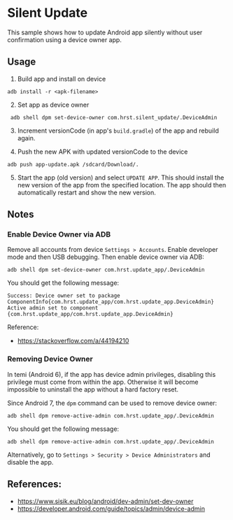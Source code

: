 # Silent Update

This sample shows how to update Android app silently without user confirmation using a device owner app.

## Usage
1. Build app and install on device
```shell
adb install -r <apk-filename>
```

2. Set app as device owner
```shell
 adb shell dpm set-device-owner com.hrst.silent_update/.DeviceAdmin
```

3. Increment versionCode (in app's `build.gradle`) of the app and rebuild again.

4. Push the new APK with updated versionCode to the device
```shell
adb push app-update.apk /sdcard/Download/.
```

5. Start the app (old version) and select `UPDATE APP`. This should install the new version of the app from the specified location. The app should then automatically restart and show the new version.


## Notes
### Enable Device Owner via ADB
Remove all accounts from device `Settings > Accounts`. Enable developer mode and then USB debugging. Then enable device owner via ADB:
```
adb shell dpm set-device-owner com.hrst.update_app/.DeviceAdmin
```

You should get the following message:
```
Success: Device owner set to package ComponentInfo{com.hrst.update_app/com.hrst.update_app.DeviceAdmin}
Active admin set to component {com.hrst.update_app/com.hrst.update_app.DeviceAdmin}
```

Reference:
- https://stackoverflow.com/a/44194210

### Removing Device Owner
In temi (Android 6), if the app has device admin privileges, disabling this privilege must come from within the app. Otherwise it will become impossible to uninstall the app without a hard factory reset.

Since Android 7, the `dpm` command can be used to remove device owner:
```
adb shell dpm remove-active-admin com.hrst.update_app/.DeviceAdmin
```

You should get the following message:
```
adb shell dpm remove-active-admin com.hrst.update_app/.DeviceAdmin
```

Alternatively, go to `Settings > Security > Device Administrators` and disable the app.
 
 
## References:
 - https://www.sisik.eu/blog/android/dev-admin/set-dev-owner
 - https://developer.android.com/guide/topics/admin/device-admin
